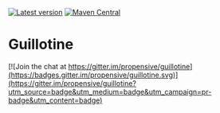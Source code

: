 [![Latest version](https://index.scala-lang.org/propensive/guillotine/latest.svg)](https://index.scala-lang.org/propensive/guillotine)
[![Maven Central](https://maven-badges.herokuapp.com/maven-central/com.propensive/guillotine_2.12/badge.svg)](https://maven-badges.herokuapp.com/maven-central/com.propensive/guillotine_2.12)

# Guillotine

[![Join the chat at https://gitter.im/propensive/guillotine](https://badges.gitter.im/propensive/guillotine.svg)](https://gitter.im/propensive/guillotine?utm_source=badge&utm_medium=badge&utm_campaign=pr-badge&utm_content=badge)


